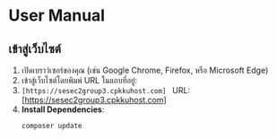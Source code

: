 # User Manual
## เข้าสู่เว็บไซต์

1. เปิดเบราว์เซอร์ของคุณ (เช่น Google Chrome, Firefox, หรือ Microsoft Edge)
2. เข้าสู่เว็บไซต์โดยพิมพ์ URL ในแถบที่อยู่:
3. ```[https://sesec2group3.cpkkuhost.com] ```
URL: [https://sesec2group3.cpkkuhost.com]
1. **Install Dependencies**: 
    ```bash
    composer update
    ```
